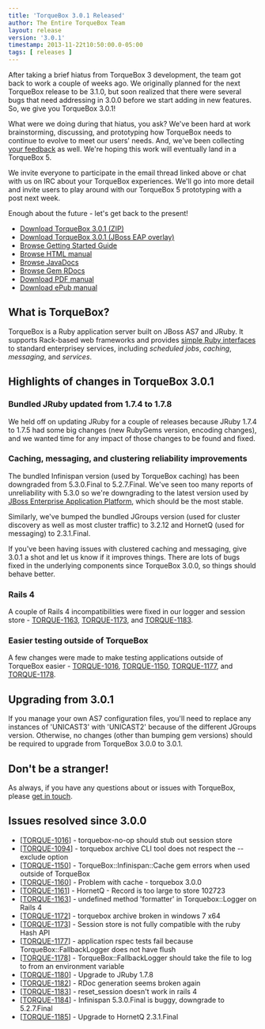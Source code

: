 ```yaml
---
title: 'TorqueBox 3.0.1 Released'
author: The Entire TorqueBox Team
layout: release
version: '3.0.1'
timestamp: 2013-11-22t10:50:00.0-05:00
tags: [ releases ]
---
```


After taking a brief hiatus from TorqueBox 3 development, the team got
back to work a couple of weeks ago. We originally planned for the next
TorqueBox release to be 3.1.0, but soon realized that there were
several bugs that need addressing in 3.0.0 before we start adding in
new features. So, we give you TorqueBox 3.0.1!

What were we doing during that hiatus, you ask? We've been hard at
work brainstorming, discussing, and prototyping how TorqueBox needs to
continue to evolve to meet our users' needs. And, we've been
collecting [your feedback][email_thread] as well. We're hoping this
work will eventually land in a TorqueBox 5.

We invite everyone to participate in the email thread linked above or
chat with us on IRC about your TorqueBox experiences. We'll go into
more detail and invite users to play around with our TorqueBox 5
prototyping with a post next week.

Enough about the future - let's get back to the present!


* [Download TorqueBox 3.0.1 (ZIP)][download]
* [Download TorqueBox 3.0.1 (JBoss EAP overlay)][download_overlay]
* [Browse Getting Started Guide][gettingstarted]
* [Browse HTML manual][htmldocs]
* [Browse JavaDocs][javadocs]
* [Browse Gem RDocs][rdocs]
* [Download PDF manual][pdfdocs]
* [Download ePub manual][epubdocs]

## What is TorqueBox?

TorqueBox is a Ruby application server built on JBoss AS7 and JRuby.
It supports Rack-based web frameworks and provides [simple Ruby
interfaces][features] to standard enterprisey services, including
*scheduled jobs*, *caching*, *messaging*, and *services*.

## Highlights of changes in TorqueBox 3.0.1


### Bundled JRuby updated from 1.7.4 to 1.7.8

We held off on updating JRuby for a couple of releases because JRuby
1.7.4 to 1.7.5 had some big changes (new RubyGems version, encoding
changes), and we wanted time for any impact of those changes to be
found and fixed.

### Caching, messaging, and clustering reliability improvements

The bundled Infinispan version (used by TorqueBox caching) has been
downgraded from 5.3.0.Final to 5.2.7.Final. We've seen too many
reports of unreliability with 5.3.0 so we're downgrading to the latest
version used by [JBoss Enterprise Application Platform][eap], which
should be the most stable.

Similarly, we've bumped the bundled JGroups version (used for cluster
discovery as well as most cluster traffic) to 3.2.12 and HornetQ (used
for messaging) to 2.3.1.Final.

If you've been having issues with clustered caching and messaging,
give 3.0.1 a shot and let us know if it improves things. There are
lots of bugs fixed in the underlying components since TorqueBox 3.0.0,
so things should behave better.

### Rails 4

A couple of Rails 4 incompatibilities were fixed in our logger and
session store - <a
href='https://issues.jboss.org/browse/TORQUE-1163'>TORQUE-1163</a>, <a
href='https://issues.jboss.org/browse/TORQUE-1173'>TORQUE-1173</a>,
and <a
href='https://issues.jboss.org/browse/TORQUE-1183'>TORQUE-1183</a>.

### Easier testing outside of TorqueBox

A few changes were made to make testing applications outside of
TorqueBox easier - <a
href='https://issues.jboss.org/browse/TORQUE-1016'>TORQUE-1016</a>, <a
href='https://issues.jboss.org/browse/TORQUE-1150'>TORQUE-1150</a>, <a
href='https://issues.jboss.org/browse/TORQUE-1177'>TORQUE-1177</a>,
and <a
href='https://issues.jboss.org/browse/TORQUE-1178'>TORQUE-1178</a>.
  


## Upgrading from 3.0.1

If you manage your own AS7 configuration files, you'll need to replace
any instances of 'UNICAST3' with 'UNICAST2' because of the different
JGroups version. Otherwise, no changes (other than bumping gem
versions) should be required to upgrade from TorqueBox 3.0.0 to 3.0.1.

## Don't be a stranger!

As always, if you have any questions about or issues with TorqueBox, please [get in touch][community].

## Issues resolved since 3.0.0

<ul>
<li>[<a href='https://issues.jboss.org/browse/TORQUE-1016'>TORQUE-1016</a>] -         torquebox-no-op should stub out session store
</li>
<li>[<a href='https://issues.jboss.org/browse/TORQUE-1094'>TORQUE-1094</a>] -         torquebox archive CLI tool does not respect the --exclude option
</li>
<li>[<a href='https://issues.jboss.org/browse/TORQUE-1150'>TORQUE-1150</a>] -         TorqueBox::Infinispan::Cache gem errors when used outside of TorqueBox
</li>
<li>[<a href='https://issues.jboss.org/browse/TORQUE-1160'>TORQUE-1160</a>] -         Problem with cache - torquebox 3.0.0
</li>
<li>[<a href='https://issues.jboss.org/browse/TORQUE-1161'>TORQUE-1161</a>] -         HornetQ - Record is too large to store 102723
</li>
<li>[<a href='https://issues.jboss.org/browse/TORQUE-1163'>TORQUE-1163</a>] -         undefined method &#39;formatter&#39; in Torquebox::Logger on Rails 4
</li>
<li>[<a href='https://issues.jboss.org/browse/TORQUE-1172'>TORQUE-1172</a>] -         torquebox archive broken in windows 7 x64
</li>
<li>[<a href='https://issues.jboss.org/browse/TORQUE-1173'>TORQUE-1173</a>] -         Session store is not fully compatible with the ruby Hash API
</li>
<li>[<a href='https://issues.jboss.org/browse/TORQUE-1177'>TORQUE-1177</a>] -         application rspec tests fail because TorqueBox::FallbackLogger does not have flush
</li>
<li>[<a href='https://issues.jboss.org/browse/TORQUE-1178'>TORQUE-1178</a>] -         TorqueBox::FallbackLogger should take the file to log to from an environment variable
</li>
<li>[<a href='https://issues.jboss.org/browse/TORQUE-1180'>TORQUE-1180</a>] -         Upgrade to JRuby 1.7.8
</li>
<li>[<a href='https://issues.jboss.org/browse/TORQUE-1182'>TORQUE-1182</a>] -         RDoc generation seems broken again
</li>
<li>[<a href='https://issues.jboss.org/browse/TORQUE-1183'>TORQUE-1183</a>] -         reset_session doesn&#39;t work in rails 4
</li>
<li>[<a href='https://issues.jboss.org/browse/TORQUE-1184'>TORQUE-1184</a>] -         Infinispan 5.3.0.Final is buggy, downgrade to 5.2.7.Final
</li>
<li>[<a href='https://issues.jboss.org/browse/TORQUE-1185'>TORQUE-1185</a>] -         Upgrade to HornetQ 2.3.1.Final
</li>
</ul>




[download]:         /release/org/torquebox/torquebox-dist/3.0.1/torquebox-dist-3.0.1-bin.zip
[download_overlay]: /release/org/torquebox/torquebox-dist/3.0.1/torquebox-dist-3.0.1-eap-overlay.zip
[gettingstarted]:   /getting-started/3.0.1/
[htmldocs]:         /documentation/3.0.1/
[javadocs]:         /documentation/3.0.1/javadoc/
[rdocs]:            /documentation/3.0.1/yardoc/
[pdfdocs]:          /release/org/torquebox/torquebox-docs-en_US/3.0.1/torquebox-docs-en_US-3.0.1.pdf
[epubdocs]:         /release/org/torquebox/torquebox-docs-en_US/3.0.1/torquebox-docs-en_US-3.0.1.epub
[features]:         /features
[community]:        /community/

[eap]:              https://www.jboss.org/products/eap.html
[email_thread]:     http://markmail.org/thread/4ffelg3qklycwhfo
